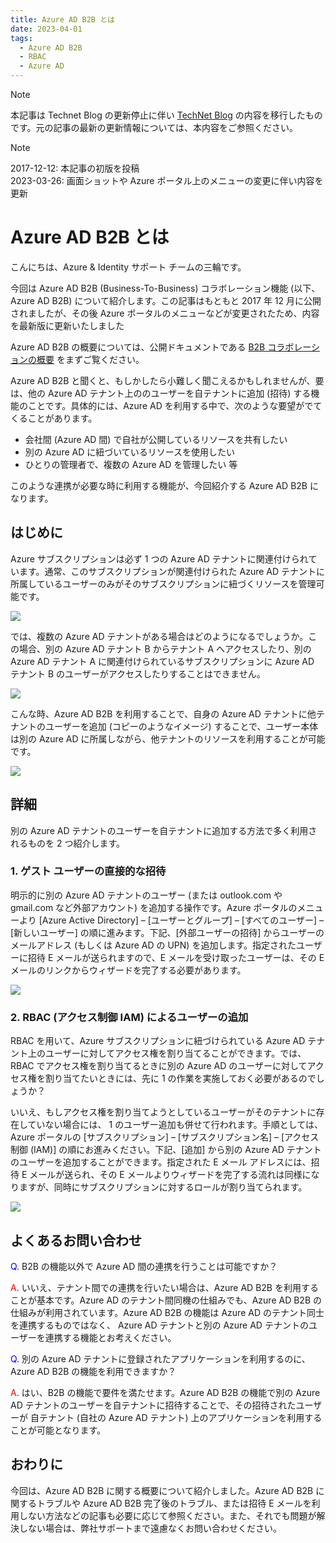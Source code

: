 ```yaml
---
title: Azure AD B2B とは
date: 2023-04-01
tags:
  - Azure AD B2B
  - RBAC
  - Azure AD
---
```


> [!NOTE]
> 本記事は Technet Blog の更新停止に伴い [TechNet Blog](https://blogs.technet.microsoft.com/jpazureid/2017/12/12/about-azure-ad-b2b/) の内容を移行したものです。元の記事の最新の更新情報については、本内容をご参照ください。

> [!NOTE]
> 2017-12-12: 本記事の初版を投稿  
> 2023-03-26: 画面ショットや Azure ポータル上のメニューの変更に伴い内容を更新

# Azure AD B2B とは

こんにちは、Azure & Identity サポート チームの三輪です。

今回は Azure AD B2B (Business-To-Business) コラボレーション機能 (以下、Azure AD B2B) について紹介します。この記事はもともと 2017 年 12 月に公開されましたが、その後 Azure ポータルのメニューなどが変更されたため、内容を最新版に更新いたしました

Azure AD B2B の概要については、公開ドキュメントである [B2B コラボレーションの概要](https://docs.microsoft.com/ja-jp/azure/active-directory/active-directory-b2b-what-is-azure-ad-b2b) をまずご覧ください。

Azure AD B2B と聞くと、もしかしたら小難しく聞こえるかもしれませんが、要は、他の Azure AD テナント上ののユーザーを自テナントに追加 (招待) する機能のことです。具体的には、Azure AD を利用する中で、次のような要望がでてくることがあります。

- 会社間 (Azure AD 間) で自社が公開しているリソースを共有したい
- 別の Azure AD に紐づいているリソースを使用したい
- ひとりの管理者で、複数の Azure AD を管理したい 等

このような連携が必要な時に利用する機能が、今回紹介する Azure AD B2B になります。

## はじめに

Azure サブスクリプションは必ず 1 つの Azure AD テナントに関連付けられています。通常、このサブスクリプションが関連付けられた Azure AD テナントに所属しているユーザーのみがそのサブスクリプションに紐づくリソースを管理可能です。

![](./what-is-b2b/subscription-user.png)

では、複数の Azure AD テナントがある場合はどのようになるでしょうか。この場合、別の Azure AD テナント B からテナント A へアクセスしたり、別の Azure AD テナント A に関連付けられているサブスクリプションに Azure AD テナント B のユーザーがアクセスしたりすることはできません。

![](./what-is-b2b/subscription-user-inaccessible.png)

こんな時、Azure AD B2B を利用することで、自身の Azure AD テナントに他テナントのユーザーを追加 (コピーのようなイメージ) することで、ユーザー本体は別の Azure AD に所属しながら、他テナントのリソースを利用することが可能です。

![](./what-is-b2b/invite-user-to-tenant.png)

## 詳細

別の Azure AD テナントのユーザーを自テナントに追加する方法で多く利用されるものを 2 つ紹介します。

### 1. ゲスト ユーザーの直接的な招待

明示的に別の Azure AD テナントのユーザー (または outlook.com や gmail.com など外部アカウント) を追加する操作です。Azure ポータルのメニューより [Azure Active Directory] – [ユーザーとグループ] – [すべてのユーザー] – [新しいユーザー] の順に進みます。下記、[外部ユーザーの招待] からユーザーのメールアドレス (もしくは Azure AD の UPN) を追加します。指定されたユーザーに招待 E メールが送られますので、E メールを受け取ったユーザーは、その E メールのリンクからウィザードを完了する必要があります。

![](./what-is-b2b/screenshot-new-guest-user-new.png)

### 2. RBAC (アクセス制御 IAM) によるユーザーの追加

RBAC を用いて、Azure サブスクリプションに紐づけられている Azure AD テナント上のユーザーに対してアクセス権を割り当てることができます。では、RBAC でアクセス権を割り当てるときに別の Azure AD のユーザーに対してアクセス権を割り当てたいときには、先に 1 の作業を実施しておく必要があるのでしょうか？

いいえ、もしアクセス権を割り当てようとしているユーザーがそのテナントに存在していない場合には、 1 のユーザー追加も併せて行われます。手順としては、Azure ポータルの [サブスクリプション] – [サブスクリプション名] – [アクセス制御 (IAM)] の順にお進みください。下記、[追加] から別の Azure AD テナントのユーザーを追加することができます。指定された E メール アドレスには、招待 E メールが送られ、その E メールよりウィザードを完了する流れは同様になりますが、同時にサブスクリプションに対するロールが割り当てられます。

![](./what-is-b2b/screenshot-iam-new.png)

## よくあるお問い合わせ

<span style="color:blue">Q</span>. B2B の機能以外で Azure AD 間の連携を行うことは可能ですか？

<span style="color:red">A</span>. いいえ、テナント間での連携を行いたい場合は、Azure AD B2B を利用することが基本です。Azure AD のテナント間同機の仕組みでも、Azure AD B2B の仕組みが利用されています。Azure AD B2B の機能は Azure AD のテナント同士を連携するものではなく、 Azure AD テナントと別の Azure AD テナントのユーザーを連携する機能とお考えください。

<span style="color:blue">Q</span>. 別の Azure AD テナントに登録されたアプリケーションを利用するのに、Azure AD B2B の機能を利用できますか？

<span style="color:red">A</span>. はい、B2B の機能で要件を満たせます。Azure AD B2B の機能で別の Azure AD テナントのユーザーを自テナントに招待することで、その招待されたユーザーが 自テナント (自社の Azure AD テナント) 上のアプリケーションを利用することが可能となります。

## おわりに

今回は、Azure AD B2B に関する概要について紹介しました。Azure AD B2B に関するトラブルや Azure AD B2B 完了後のトラブル、または招待 E メールを利用しない方法などの記事も必要に応じて参照ください。また、それでも問題が解決しない場合は、弊社サポートまで遠慮なくお問い合わせください。
